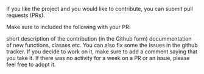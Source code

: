 If you like the project and you would like to contribute, you can submit pull requests (PRs).

Make sure to included the following with your PR:

short description of the contribution (in the Github form)
docummentation of new functions, classes etc.
You can also fix some the issues in the github tracker. If you decide to work on it, make sure to add a comment saying that you take it. If there was no activity for a week on a PR or an issue, please feel free to adopt it.